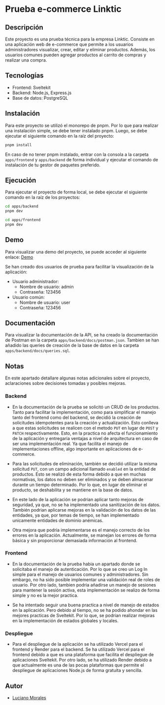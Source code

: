 # Prueba e-commerce Linktic

## Descripción
Este proyecto es una prueba técnica para la empresa Linktic. Consiste en una aplicación web de e-commerce que permite a los usuarios administradores visualizar, crear, editar y eliminar productos. Además, los usuarios comunes pueden agregar productos al carrito de compras y realizar una compra.

## Tecnologías
- Frontend: Sveltekit
- Backend: Node.js, Express.js
- Base de datos: PostgreSQL

## Instalación
Para este proyecto se utilizó el monorepo de pnpm. Por lo que para realizar una instalación simple, se debe tener instalado pnpm. Luego, se debe ejecutar el siguiente comando en la raíz del proyecto:
```bash
pnpm install
```

En caso de no tener pnpm instalado, entrar con la consola a la carpeta `apps/frontend` y `apps/backend` de forma individual y ejecutar el comando de instalación de tu gestor de paquetes preferido.

## Ejecución
Para ejecutar el proyecto de forma local, se debe ejecutar el siguiente comando en la raíz de los proyectos:
```bash
cd apps/backend
pnpm dev
```
```bash
cd apps/frontend
pnpm dev
```

## Demo
Para visualizar una demo del proyecto, se puede acceder al siguiente enlace: [Demo](https://prueba-linktic.vercel.app/)

Se han creado dos usuarios de prueba para facilitar la visualización de la aplicación:
- Usuario administrador:
  - Nombre de usuario: admin
  - Contraseña: 123456
- Usuario común:
  - Nombre de usuario: user
  - Contraseña: 123456
  
## Documentación
Para visualizar la documentación de la API, se ha creado la documentación de Postman en la carpeta `apps/backend/docs/postman.json`. Tambien se han añadido las queries de creación de la base de datos en la carpeta `apps/backend/docs/queries.sql`.

## Notas
En este apartado detallare algunas notas adicionales sobre el proyecto, aclaraciones sobre decisiones tomadas y posibles mejoras.

### Backend
- En la documentación de la prueba se solicitó un CRUD de los productos. Tanto para facilitar la implementación, como para simplificar el manejo tanto del frontend como del backend, se decidió la creación de solicitudes idempotentes para la creación y actualización. Esto conlleva a que estas solicitudes se realicen con el metodo `PUT` en lugar de `POST` y `PATCH` respectivamente. Esto, en la practica no afecta el funcionamiento de la aplicación y entregaria ventajas a nivel de arquitectura en caso de ser una implementación real. Ya que facilita el manejo de implementaciones offline, algo importante en aplicaciones de e-commerce.

- Para las solicitudes de eliminación, también se decidió utilizar la misma solicitud `PUT`, con un campo adicional llamado `enabled` en la entidad de productos. Esto se realizó de esta forma debido a que en muchas normativas, los datos no deben ser eliminados y se deben almacenar durante un tiempo determinado. Por lo que, en lugar de eliminar el producto, se deshabilita y se mantiene en la base de datos.

- En este lado de la aplicación se podrian aplicar tanto mejoras de seguridad, ya que, no se ha implementado una sanitización de los datos. También podrian aplicarse mejoras en la validación de los datos de las entidades, ya que, por temas de tiempo, se han implementado unicamente entidades de dominio anémicas.

- Otra mejora que podria implementarse es el manejo correcto de los errores en la aplicación. Actualmente, se manejan los errores de forma básica y sin proporcionar demasiada información al frontend.

### Frontend
- En la documentación de la prueba habia un apartado donde se solicitaba el manejo de autenticación. Por lo que se creo un Log In simple para el manejo de usuarios comunes y administradores. Sin embargo, no ha sido posible implementar una validación real de roles de usuario. Por otro lado, tambien podria añadirse un manejo de sesiones para mantener la sesión activa, esta implementación se realizo de forma simple y no es la mejor practica.

- Se ha intentado seguir una buena practica a nivel de manejo de estados en la aplicación. Pero debido al tiempo, no se ha podido ahondar en las mejores practicas de Sveltekit. Por lo que, se podrian realizar mejoras en la implementación de estados globales y locales.

### Despliegue
- Para el despliegue de la aplicación se ha utilizado Vercel para el frontend y Render para el backend. Se ha utilizado Vercel para el frontend debido a que es una plataforma que facilita el despliegue de aplicaciones Sveltekit. Por otro lado, se ha utilizado Render debido a que actualmente es una de las pocas plataformas que permite el despliegue de aplicaciones Node.js de forma gratuita y sencilla.


## Autor
- [Luciano Morales](https://github.com/luc-mo)
